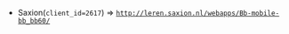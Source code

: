  - Saxion(`client_id=2617`) => [`http://leren.saxion.nl/webapps/Bb-mobile-bb_bb60/`](http://leren.saxion.nl/webapps/Bb-mobile-bb_bb60/)
